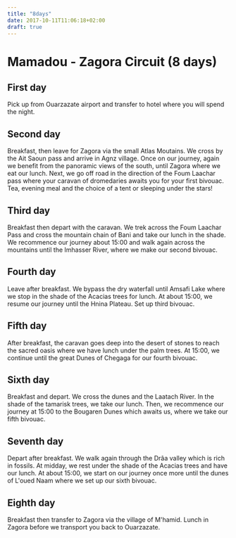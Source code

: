 ```yaml
---
title: "8days"
date: 2017-10-11T11:06:18+02:00
draft: true
---
```


# Mamadou - Zagora Circuit (8 days)

## First day
Pick up from Ouarzazate airport and transfer to hotel where you will spend the night.

## Second day
Breakfast, then leave for Zagora via the small Atlas Moutains. We cross by the Ait Saoun pass and arrive in Agnz village. Once on our journey, again we benefit from the panoramic views of the south, until Zagora where we eat our lunch. Next, we go off road in the direction of the Foum Laachar pass where your caravan of dromedaries awaits you for your first bivouac. Tea, evening meal and the choice of a tent or sleeping under the stars!

## Third day
Breakfast then depart with the caravan. We trek across the Foum Laachar Pass and cross the mountain chain of Bani and take our lunch in the shade. We recommence our journey about 15:00 and walk again across the mountains until the Imhasser River, where we make our second bivouac.

## Fourth day
Leave after breakfast. We bypass the dry waterfall until Amsafi Lake where we stop in the shade of the Acacias trees for lunch. At about 15:00, we resume our journey until the Hnina Plateau. Set up third bivouac.

## Fifth day
After breakfast, the caravan goes deep into the desert of stones to reach the sacred oasis where we have lunch under the palm trees. At 15:00, we continue until the great Dunes of Chegaga for our fourth bivouac.

## Sixth day
Breakfast and depart. We cross the dunes and the Laatach River. In the shade of the tamarisk trees, we take our lunch. Then, we recommence our journey at 15:00 to the Bougaren Dunes which awaits us, where we take our fifth bivouac.

## Seventh day
Depart after breakfast. We walk again through the Drâa valley which is rich in fossils. At midday, we rest under the shade of the Acacias trees and have our lunch. At about 15:00, we start on our journey once more until the dunes of L'oued Naam where we set up our sixth bivouac.

## Eighth day
Breakfast then transfer to Zagora via the village of M'hamid. Lunch in Zagora before we transport you back to Ouarzazate.
